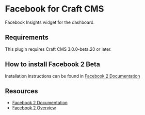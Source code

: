 # Facebook for Craft CMS

Facebook Insights widget for the dashboard.

## Requirements

This plugin requires Craft CMS 3.0.0-beta.20 or later.

## How to install Facebook 2 Beta

Installation instructions can be found in [Facebook 2 Documentation](https://github.com/dukt/facebook/tree/v2-docs)

## Resources

- [Facebook 2 Documentation](https://github.com/dukt/facebook/tree/v2-docs)
- [Facebook 2 Overview](https://dukt.net/facebook)